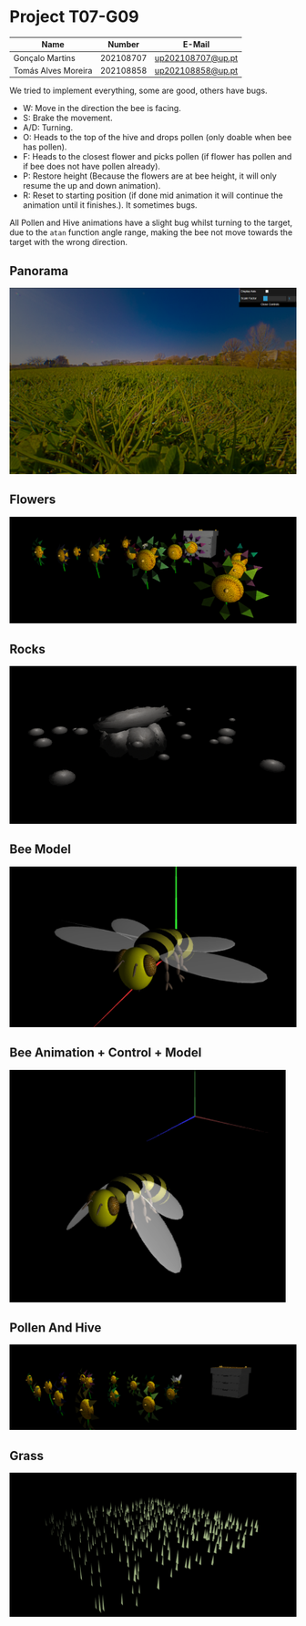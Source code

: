 # Project T07-G09

| Name             | Number    | E-Mail             |
| ---------------- | --------- | ------------------ |
| Gonçalo Martins  | 202108707 | up202108707@up.pt  |
| Tomás Alves Moreira | 202108858 | up202108858@up.pt |

We tried to implement everything, some are good, others have bugs.

- W: Move in the direction the bee is facing.
- S: Brake the movement.
- A/D: Turning.
- O: Heads to the top of the hive and drops pollen (only doable when bee has pollen). 
- F: Heads to the closest flower and picks pollen (if flower has pollen and if bee does not have pollen already).
- P: Restore height (Because the flowers are at bee height, it will only resume the up and down animation).
- R: Reset to starting position (if done mid animation it will continue the animation until it finishes.). It sometimes bugs.

All Pollen and Hive animations have a slight bug whilst turning to the target, due to the `atan` function angle range, making the bee not move towards the target with the wrong direction.

## Panorama

![Panorama](./screenshots/project-t07g09-1.png)

## Flowers

![Flowers](./screenshots/project-t07g09-2.png)

## Rocks

![Rocks](./screenshots/project-t07g09-3.png)

## Bee Model 

![Bee Model](./screenshots/project-t07g09-4.png)

## Bee Animation + Control + Model

![Complete Bee](./screenshots/project-t07g09-5.png)

## Pollen And Hive

![Pollen and Hive](./screenshots/project-t07g09-6.png)

## Grass

![Grass](./screenshots/project-t07g09-7.png)
